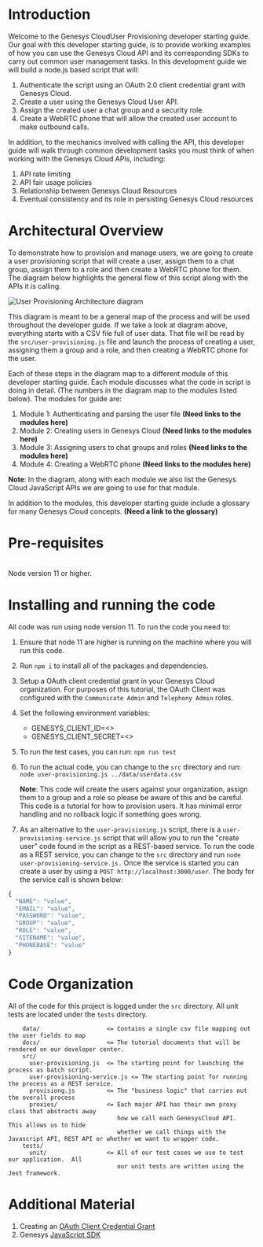 # Introduction

Welcome to the Genesys CloudUser Provisioning developer starting guide. Our goal with this developer starting guide, is to provide working examples of how you can use the Genesys Cloud API and its corresponding SDKs to carry out common user management tasks. In this development guide we will build a node.js based script that will:

1. Authenticate the script using an OAuth 2.0 client credential grant with Genesys Cloud.
2. Create a user using the Genesys Cloud User API.
3. Assign the created user a chat group and a security role.
4. Create a WebRTC phone that will allow the created user account to make outbound calls.

In addition, to the mechanics involved with calling the API, this developer guide will walk through common development tasks you must think of when working with the Genesys Cloud APIs, including:

1.  API rate limiting
2.  API fair usage policies
3.  Relationship between Genesys Cloud Resources
4.  Eventual consistency and its role in persisting Genesys Cloud resources

# Architectural Overview

To demonstrate how to provision and manage users, we are going to create a user provisioning script that will create a user, assign them to a chat group, assign them to a role and then create a WebRTC phone for them. The diagram below highlights the general flow of this script along with the APIs it is calling.

![User Provisioning Architecture diagram]("mod_0_0_user_provisioning_arch_overview.png")

This diagram is meant to be a general map of the process and will be used throughout the developer guide. If we take a look at diagram above, everything starts with a CSV file full of user data. That file will be read by the `src/user-provisioning.js` file and launch the process of creating a user, assigning them a group and a role, and then creating a WebRTC phone for the user.

Each of these steps in the diagram map to a different module of this developer starting guide. Each module discusses what the code in script is doing in detail. (The numbers in the diagram map to the modules listed below). The modules for guide are:

1. Module 1: Authenticating and parsing the user file **(Need links to the modules here)**
2. Module 2: Creating users in Genesys Cloud **(Need links to the modules here)**
3. Module 3: Assigning users to chat groups and roles **(Need links to the modules here)**
4. Module 4: Creating a WebRTC phone **(Need links to the modules here)**

**Note**: In the diagram, along with each module we also list the Genesys Cloud JavaScript APIs we are going to use for that module.

In addition to the modules, this developer starting guide include a glossary for many Genesys Cloud concepts.  **(Need a link to the glossary)**


# Pre-requisites

\
Node version 11 or higher.

# Installing and running the code

All code was run using node version 11. To run the code you need to:

1. Ensure that node 11 are higher is running on the machine where you will run this code.
2. Run `npm i` to install all of the packages and dependencies.
3. Setup a OAuth client credential grant in your Genesys Cloud organization. For purposes of this tutorial, the OAuth Client was configured with the `Communicate Admin` and `Telephony Admin` roles.

4. Set the following environment variables:

   - GENESYS_CLIENT_ID=<<YOUR CLIENT ID>>
   - GENESYS_CLIENT_SECRET=<<YOUR CLIENT SECRET>>

5. To run the test cases, you can run: `npm run test`
6. To run the actual code, you can change to the `src` directory and run: `node user-provisioning.js ../data/userdata.csv`

   **Note**: This code will create the users against your organization, assign them to a group and a role so please be aware of this and be careful. This code is a tutorial for how to provision users. It has minimal error handling and no rollback logic if something goes wrong.

7. As an alternative to the `user-provisioning.js` script, there is a `user-provisioning-service.js` script that will allow you to run the "create user" code found in the script as a REST-based service. To run the code as a REST service, you can change to the `src` directory and run `node user-provisioning-service.js.` Once the service is started you can create a user by using a `POST http://localhost:3000/user`. The body for the service call is shown below:

```javascript
{
  "NAME": "value",
  "EMAIL": "value",
  "PASSWORD": "value",
  "GROUP": "value",
  "ROLE": "value",
  "SITENAME": "value",
  "PHONEBASE": "value"
}
```

# Code Organization

All of the code for this project is logged under the `src` directory. All unit tests are located under the `tests` directory.

```
    data/                   <= Contains a single csv file mapping out the user fields to map
    docs/                   <= The tutorial documents that will be rendered on our developer center.
    src/
      user-provisioning.js  <= The starting point for launching the process as batch script.
      user-provisioning-service.js <= The starting point for running the process as a REST service.
      provisiong.js         <= The "business logic" that carries out the overall process
      proxies/              <= Each major API has their own proxy class that abstracts away
                               how we call each GenesysCloud API.  This allows us to hide
                               whether we call things with the Javascript API, REST API or whether we want to wrapper code.
    tests/
      unit/                 <= All of our test cases we use to test our application.  All
                               our unit tests are written using the Jest framework.
```

# Additional Material

1. Creating an [OAuth Client Credential Grant](https://help.mypurecloud.com/articles/create-an-oauth-client/)
2. Genesys [JavaScript SDK](https://developer.mypurecloud.com/api/rest/client-libraries/javascript/)
